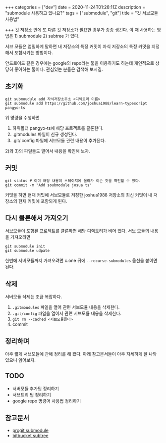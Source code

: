 +++
categories = ["dev"]
date = 2020-11-24T01:26:11Z
description = "submodule 사용하고 있나요?"
tags = ["submodule", "git"]
title = "깃 서브모듈 사용법"

+++
깃 저장소 안에 또 다른 깃 저장소가 필요한 경우가 종종 생긴다. 이 때 사용하는 방법은 1) submodule 2) subtree 가 있다. 

서브 모듈은 엄밀하게 말하면 내 저장소의 특정 커밋이 자식 저장소의 특정 커밋을 지정해서 포함시키는 방법이다.

안드로이드 같은 경우에는 google의 repo라는 툴을 이용하기도 하는데 개인적으로 상당히 좋아하는 툴이다. 관심있는 분들은 검색해 보시길.

## 초기화

```
git submoudule add 자식저장소주소 <디렉토리 이름>
git submodule add https://github.com/joshua1988/learn-typescript pangyo-ts
```

위 명령을 수행하면 

1) 하위폴더 pangyo-ts에 해당 프로젝트를 클론한다.
2) .gitmodules 파일이 신규 생성된다. 
3) .git/.config 파일에 서브모듈 관련 내용이 추가된다.

2)와 3)의 파일들도 열어서 내용을 확인해 보자.

## 커밋

```
git status # 이미 해당 내용이 스테이지에 올라가 이슨 것을 확인할 수 있다.
git commit -m "Add soubmodule josua ts"
```

커밋을 하면 현재 커밋에 서브모듈로 저징한 joshua1988 저장소의 최신 커밋이 내 저장소의 현재 커밋에 포함되게 된다.

## 다시 클론해서 가져오기

서브모듈이 포함된 프로젝트를 클론하면 해당 디렉토리가 비어 있다. 서브 모듈의 내용을 가져오려면

```
git submodule init
git submodule udpate
```

한번에 서버모듈까지 가져오려면 c.one 뒤에 `--recurse-submodules` 옵션을 붙이면 된다.

## 삭제

서버모듈 삭제는 조금 복잡하다.

1. `.gitmoudules` 파일을 열어 관련 서브모듈 내용을 삭제한다.
2. `.git/config` 파일을 열어서 관련 서브모듈 내용을 삭제한다.
3. `git rm --cached <서브모듈폴더>`
4. commit

## 정리하며

아주 짧게 서브모듈에 관해 정리를 해 봤다.
아래 참고문서들이 아주 자세하게 잘 나와 있으니 읽어보자.

## TODO

- 서버모듈 추가팁 정리하기
- 서브트리 팁 정리하기
- google repo 명령어 사용법 정리하기

## 참고문서

- [progit submodule](https://git-scm.com/book/ko/v2/Git-%EB%8F%84%EA%B5%AC-%EC%84%9C%EB%B8%8C%EB%AA%A8%EB%93%88)
- [bitbucket subtree](https://www.atlassian.com/git/tutorials/git-subtree)
